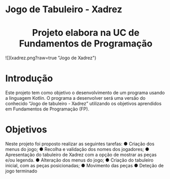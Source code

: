 # Jogo de Tabuleiro - Xadrez
<h1 align="center">Projeto elabora na UC de Fundamentos de Programação</h1>
![](xadrez.png?raw=true "Jogo de Xadrez")

# Introdução

Este projeto tem como objetivo o desenvolvimento de um programa usando a linguagem Kotlin.
O programa a desenvolver será uma versão do conhecido “Jogo de tabuleiro - Xadrez” utilizando os objetivos aprendidos em Fundamentos de Programação (FP).


# Objetivos

Neste projeto foi proposto realizar as seguintes tarefas:
● Criação dos menus do jogo;
● Recolha e validação dos nomes dos jogadores;
● Apresentação do tabuleiro de Xadrez com a opção de mostrar as peças e/ou legenda.
● Alteração dos menus do jogo;
● Criação do tabuleiro inicial, com as peças posicionadas;
● Movimento das peças
● Deteção de jogo terminado
